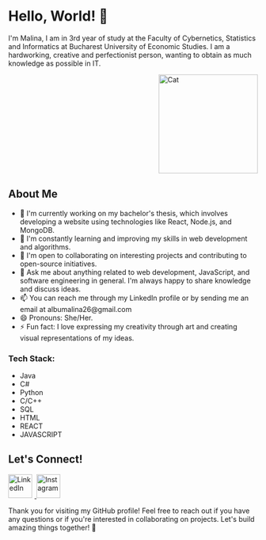 <h1>Hello, World! 👋</h1>
<p> I'm Malina, I am in 3rd year of study at the Faculty of Cybernetics, Statistics and Informatics at Bucharest University of Economic Studies. I am a hardworking, creative and perfectionist person, wanting to obtain as much knowledge as possible in IT.</p>
<div style="display: flex; justify-content: flex-end;">
  <img src="https://cdn.dribbble.com/users/6620596/screenshots/14792345/media/af61fa935b055891cb800a9e41ebb747.gif" alt="Cat" style="width: 200px; height: 200px;">
</div>
<h2>About Me</h2>
<ul>
  <li>🔭 I'm currently working on my bachelor's thesis, which involves developing a website using technologies like React, Node.js, and MongoDB.</li>
  <li>🌱 I'm constantly learning and improving my skills in web development and algorithms.</li>
  <li>👯 I'm open to collaborating on interesting projects and contributing to open-source initiatives.</li>
  <li>💬 Ask me about anything related to web development, JavaScript, and software engineering in general. I'm always happy to share knowledge and discuss ideas.</li>
  <li>📫 You can reach me through my LinkedIn profile or by sending me an email at albumalina26@gmail.com</li>
  <li>😄 Pronouns: She/Her.</li>
  <li>⚡ Fun fact: I love expressing my creativity through art and creating visual representations of my ideas.</li>
</ul>


<h3>Tech Stack:</h3>
<ul>
  <li>Java</li>
  <li>C#</li>
  <li>Python</li>
  <li>C/C++</li>
  <li>SQL</li>
  <li>HTML</li>
  <li>REACT</li>
  <li>JAVASCRIPT</li>
</ul>


<h2>Let's Connect!</h2>
<p>
  <a href="https://www.linkedin.com/in/albu-m%C4%83lina-teodora-4967b0202/">
    <img src="https://img.icons8.com/fluency/48/null/linkedin.png" alt="LinkedIn" style="width: 48px; height: 48px; margin-right: 5px;">
  </a>
  <a href="https://www.linkedin.com/in/albu-m%C4%83lina-teodora-4967b0202/](https://www.instagram.com/mali.26/)">
    <img src="https://img.icons8.com/fluency/48/null/instagram-new.png" alt="Instagram" style="width: 48px; height: 48px; margin-right: 5px;">
  </a>
</p>

<p>Thank you for visiting my GitHub profile! Feel free to reach out if you have any questions or if you're interested in collaborating on projects. Let's build amazing things together! 🚀</p>
